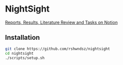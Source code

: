 # NightSight

[Reports, Results, Literature Review and Tasks on Notion](https://www.notion.so/rshwndsz/Major-Project-8d9bb43c8212493f8ad538270b287553)

## Installation

```bash
git clone https://github.com/rshwndsz/nightsight
cd nightsight
./scripts/setup.sh
```
